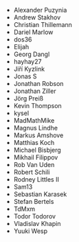 - Alexander Puzynia
- Andrew Stakhov
- Christian Thillemann
- Dariel Marlow
- dos36
- Elijah
- Georg Dangl
- hayhay27
- Jiří Kyzlink
- Jonas S
- Jonathan Robson
- Jonathan Ziller
- Jörg Preiß
- Kevin Thompson
- kysel
- MadMathMike
- Magnus Lindhe
- Markus Amshove
- Matthias Koch
- Michael Bisbjerg
- Mikhail Filippov
- Rob Van Uden
- Robert Schili
- Rodney Littles II
- Sam13
- Sebastian Karasek
- Stefan Bertels
- TdMxm
- Todor Todorov
- Vladislav Khapin
- Yuuki Wesp
